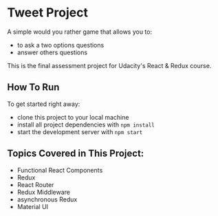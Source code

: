 # Tweet Project
A simple would you rather game that allows you to:
* to ask a two options questions
* answer others questions

This is the final assessment project for Udacity's React & Redux course. 
## How To Run

To get started right away:

* clone this project to your local machine
* install all project dependencies with `npm install`
* start the development server with `npm start`

## Topics Covered in This Project:

* Functional React Components
* Redux
* React Router
* Redux Middleware
* asynchronous Redux
* Material UI
